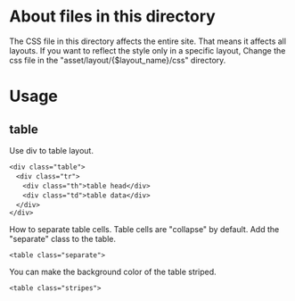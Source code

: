 About files in this directory
===

 The CSS file in this directory affects the entire site.
 That means it affects all layouts.
 If you want to reflect the style only in a specific layout,
 Change the css file in the "asset/layout/{$layout_name}/css" directory.

# Usage

## table

 Use div to table layout.

```
<div class="table">
　<div class="tr">
　　<div class="th">table head</div>
　　<div class="td">table data</div>
　</div>
</div>
```

 How to separate table cells. Table cells are "collapse" by default. Add the "separate" class to the table.

```
<table class="separate">
```

 You can make the background color of the table striped.

```
<table class="stripes">
```
